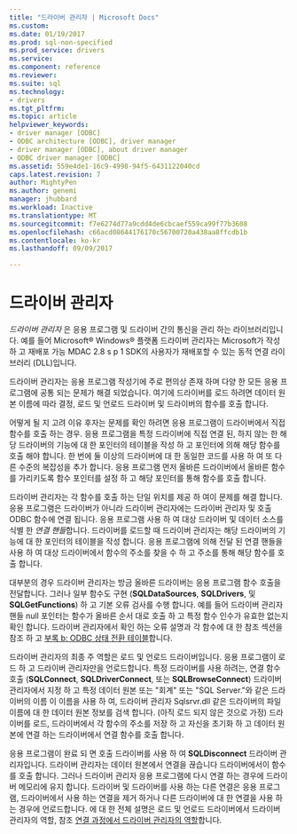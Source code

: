 ```yaml
---
title: "드라이버 관리자 | Microsoft Docs"
ms.custom: 
ms.date: 01/19/2017
ms.prod: sql-non-specified
ms.prod_service: drivers
ms.service: 
ms.component: reference
ms.reviewer: 
ms.suite: sql
ms.technology:
- drivers
ms.tgt_pltfrm: 
ms.topic: article
helpviewer_keywords:
- driver manager [ODBC]
- ODBC architecture [ODBC], driver manager
- driver manager [ODBC], about driver manager
- ODBC driver manager [ODBC]
ms.assetid: 559e4de1-16c9-4998-94f5-6431122040cd
caps.latest.revision: 7
author: MightyPen
ms.author: genemi
manager: jhubbard
ms.workload: Inactive
ms.translationtype: MT
ms.sourcegitcommit: f7e6274d77a9cdd4de6cbcaef559ca99f77b3608
ms.openlocfilehash: c66acd08644176170c56700720a438aa8ffcdb1b
ms.contentlocale: ko-kr
ms.lasthandoff: 09/09/2017

---
```

# <a name="the-driver-manager"></a>드라이버 관리자
*드라이버 관리자* 은 응용 프로그램 및 드라이버 간의 통신을 관리 하는 라이브러리입니다. 예를 들어 Microsoft® Windows® 플랫폼 드라이버 관리자는 Microsoft가 작성 하 고 재배포 가능 MDAC 2.8 s p 1 SDK의 사용자가 재배포할 수 있는 동적 연결 라이브러리 (DLL)입니다.  
  
 드라이버 관리자는 응용 프로그램 작성기에 주로 편의상 존재 하며 다양 한 모든 응용 프로그램에 공통 되는 문제가 해결 되었습니다. 여기에 드라이버를 로드 하려면 데이터 원본 이름에 따라 결정, 로드 및 언로드 드라이버 및 드라이버의 함수를 호출 합니다.  
  
 어떻게 될 지 고려 이유 후자는 문제를 확인 하려면 응용 프로그램이 드라이버에서 직접 함수를 호출 하는 경우. 응용 프로그램을 특정 드라이버에 직접 연결 된, 하지 않는 한 해당 드라이버의 기능에 대 한 포인터의 테이블을 작성 하 고 포인터에 의해 해당 함수를 호출 해야 합니다. 한 번에 둘 이상의 드라이버에 대 한 동일한 코드를 사용 하 여 또 다른 수준의 복잡성을 추가 합니다. 응용 프로그램 먼저 올바른 드라이버에서 올바른 함수를 가리키도록 함수 포인터를 설정 하 고 해당 포인터를 통해 함수를 호출 합니다.  
  
 드라이버 관리자는 각 함수를 호출 하는 단일 위치를 제공 하 여이 문제를 해결 합니다. 응용 프로그램은 드라이버가 아니라 드라이버 관리자에는 드라이버 관리자 및 호출 ODBC 함수에 연결 됩니다. 응용 프로그램 사용 하 여 대상 드라이버 및 데이터 소스를 식별 한 *연결 핸들*합니다. 드라이버를 로드할 때 드라이버 관리자는 해당 드라이버의 기능에 대 한 포인터의 테이블을 작성 합니다. 응용 프로그램에 의해 전달 된 연결 핸들을 사용 하 여 대상 드라이버에서 함수의 주소를 찾을 수 하 고 주소를 통해 해당 함수를 호출 합니다.  
  
 대부분의 경우 드라이버 관리자는 방금 올바른 드라이버는 응용 프로그램 함수 호출을 전달합니다. 그러나 일부 함수도 구현 (**SQLDataSources**, **SQLDrivers**, 및 **SQLGetFunctions**) 하 고 기본 오류 검사를 수행 합니다. 예를 들어 드라이버 관리자 핸들 null 포인터는 함수가 올바른 순서 대로 호출 하 고 특정 함수 인수가 유효한 없는지 확인 합니다. 드라이버 관리자에서 확인 하는 오류 설명과 각 함수에 대 한 참조 섹션을 참조 하 고 [부록 b: ODBC 상태 전환 테이블](../../odbc/reference/appendixes/appendix-b-odbc-state-transition-tables.md)합니다.  
  
 드라이버 관리자의 최종 주 역할은 로드 및 언로드 드라이버입니다. 응용 프로그램이 로드 하 고 드라이버 관리자만을 언로드합니다. 특정 드라이버를 사용 하려는, 연결 함수 호출 (**SQLConnect**, **SQLDriverConnect**, 또는 **SQLBrowseConnect**) 드라이버 관리자에서 지정 하 고 특정 데이터 원본 또는 "회계" 또는 "SQL Server."와 같은 드라이버의 이름 이 이름을 사용 하 여, 드라이버 관리자 Sqlsrvr.dll 같은 드라이버의 파일 이름에 대 한 데이터 원본 정보를 검색 합니다. (아직 로드 되지 않은 것으로 가정) 드라이버를 로드, 드라이버에서 각 함수의 주소를 저장 하 고 자신을 초기화 하 고 데이터 원본에 연결 하는 드라이버에서 연결 함수를 호출 합니다.  
  
 응용 프로그램이 완료 되 면 호출 드라이버를 사용 하 여 **SQLDisconnect** 드라이버 관리자입니다. 드라이버 관리자는 데이터 원본에서 연결을 끊습니다 드라이버에서이 함수를 호출 합니다. 그러나 드라이버 관리자 응용 프로그램에 다시 연결 하는 경우에 드라이버 메모리에 유지 합니다. 드라이버 및 드라이버를 사용 하는 다른 연결은 응용 프로그램, 드라이버에서 사용 하는 연결을 제거 하거나 다른 드라이버에 대 한 연결을 사용 하는 경우에 언로드합니다. 에 대 한 전체 설명은 로드 및 언로드 드라이버에서 드라이버 관리자의 역할, 참조 [연결 과정에서 드라이버 관리자의 역할](../../odbc/reference/develop-app/driver-manager-s-role-in-the-connection-process.md)합니다.

